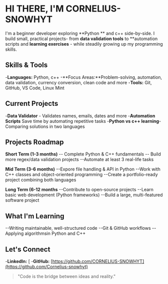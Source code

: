 # HI THERE, I'M CORNELIUS-SNOWHYT

I'm a beginner developer exploring **Python ** and c++ side-by-side.
I build small, practical projects- from **data validation tools** to **automation scripts and **learning exercises** - while steadily growing up my programming skills.

## Skills & Tools
-**Languages:** Python, c++
-**Focus Areas:**Problem-solving, automation, data validation, currency conversion, clean code and more
-**Tools:** Git, GitHub, VS Code, Linux Mint

## Current Projects
-**Data Validator** - Validates names, emails, dates and more
-**Automation Scripts** Save time by automating repetitive tasks
-**Python vs c++ learning**- Comparing solutions in two languages

## Projects Roadmap
**Short Term (1-3 months)**
-- Complete Python & C++ fundamentals
-- Build more regex/data validation projects
--Automate at least 3 real-life tasks

**Mid Term (3-6 months)**
--Expore file handling & API in Python
--Work with C++ classes and object-oriented programming
--Create a portfolio-ready project combining both languages

**Long Term (6-12 months**
--Contribute to open-source projects
--Learn basic web development (Python frameworks)
--Build a large, multi-featured software project

## What I'm Learning
--Writing maintainable, well-structured code
--Git & GitHub workflows
--Applying algorithmsin Python and C++

## Let's Connect
-**LinkedIn:** [
-**GitHub:** [https://github.com/CORNELIUS-SNOWHYT](https://github.com/Cornelius-snowhyt)

> "Code is  the bridge between ideas and reality."
